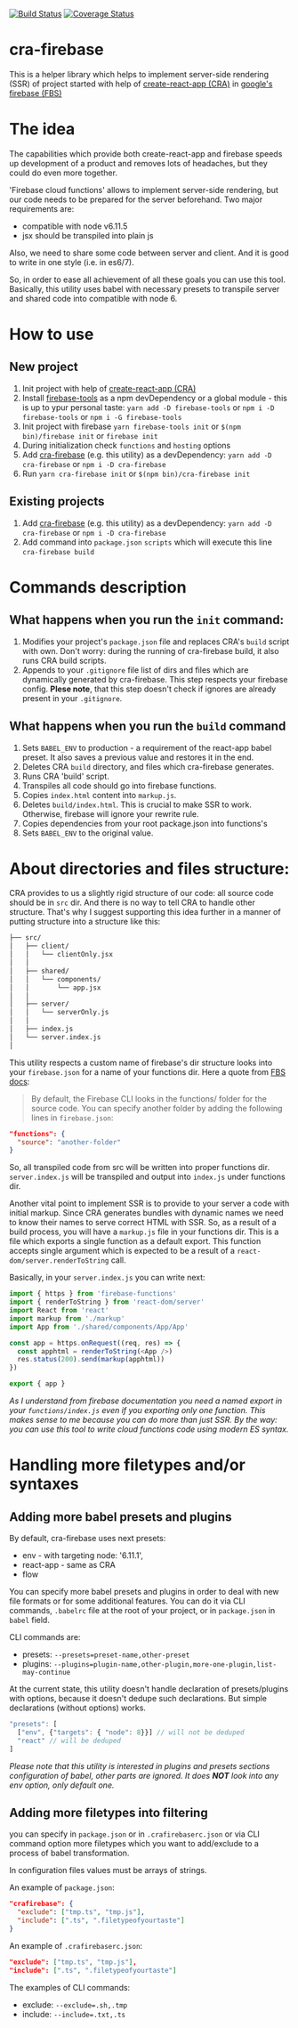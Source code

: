 [![Build Status](https://travis-ci.org/Rulsky/cra-firebase.svg?branch=ci-cd)](https://travis-ci.org/Rulsky/cra-firebase)
[![Coverage Status](https://coveralls.io/repos/github/Rulsky/cra-firebase/badge.svg?branch=master)](https://coveralls.io/github/Rulsky/cra-firebase?branch=master)

# cra-firebase

This is a helper library which helps to implement server-side rendering (SSR) of project started with help of [create-react-app (CRA)](https://github.com/facebookincubator/create-react-app) in [google's firebase (FBS)](https://firebase.google.com/)

# The idea
The capabilities which provide both create-react-app and firebase speeds up development of a product and removes lots of headaches, but they could do even more together.

'Firebase cloud functions' allows to implement server-side rendering, but our code needs to be prepared for the server beforehand.
Two major requirements are:
  - compatible with node v6.11.5
  - jsx should be transpiled into plain js

Also, we need to share some code between server and client. And it is good to write in one style (i.e. in es6/7).

So, in order to ease all achievement of all these goals you can use this tool.
Basically, this utility uses babel with necessary presets to transpile server and shared code into compatible with node 6.

# How to use

## New project

1. Init project with help of [create-react-app (CRA)](https://github.com/facebookincubator/create-react-app)
2. Install [firebase-tools](https://www.npmjs.com/package/firebase-tools) as a npm devDependency or a global module - this is up to ypur personal taste:
   `yarn add -D firebase-tools` or `npm i -D firebase-tools` or `npm i -G firebase-tools`
3. Init project with firebase `yarn firebase-tools init` or `$(npm bin)/firebase init` or `firebase init`
4. During initialization check `functions` and `hosting` options
5. Add [cra-firebase]() (e.g. this utility) as a devDependency: `yarn add -D cra-firebase` or `npm i -D cra-firebase`
6. Run `yarn cra-firebase init` or `$(npm bin)/cra-firebase init`

## Existing projects
1. Add [cra-firebase]() (e.g. this utility) as a devDependency: `yarn add -D cra-firebase` or `npm i -D cra-firebase`
2. Add command into `package.json` `scripts` which will execute this line `cra-firebase build`

# Commands description

## What happens when you run the `init` command:
  1. Modifies your project's `package.json` file and replaces CRA's `build` script with own. Don't worry: during the running of cra-firebase build, it also runs CRA build scripts.
  2. Appends to your `.gitignore` file list of dirs and files which are dynamically generated by cra-firebase. This step respects your firebase config. **Plese note**, that this step doesn't check if ignores are already present in your `.gitignore`.

## What happens when you run the `build` command
  1. Sets `BABEL_ENV` to production - a requirement of the react-app babel preset. It also saves a previous value and restores it in the end.
  2. Deletes CRA `build` directory, and files which cra-firebase generates.
  3. Runs CRA 'build' script.
  4. Transpiles all code should go into firebase functions.
  5. Copies `index.html` content into `markup.js`.
  6. Deletes `build/index.html`. This is crucial to make SSR to work. Otherwise, firebase will ignore your rewrite rule.
  7. Copies dependencies from your root package.json into functions's
  8. Sets `BABEL_ENV` to the original value.

# About directories and files structure:

CRA provides to us a slightly rigid structure of our code: all source code should be in `src` dir. And there is no way to tell CRA to handle other structure.
That's why I suggest supporting this idea further in a manner of putting structure into a structure like this:
```bash
├── src/
│   ├── client/
│   │   └── clientOnly.jsx
│   │
│   ├── shared/
│   │   └── components/
│   │       └── app.jsx
│   │
│   ├── server/
│   │   └── serverOnly.js
│   │
│   ├── index.js
│   └── server.index.js
│
```

This utility respects a custom name of firebase's dir structure looks into your `firebase.json` for a name of your functions dir. Here a quote from [FBS docs](https://firebase.google.com/docs/functions/get-started):

> By default, the Firebase CLI looks in the functions/ folder for the source code. You can specify another folder by adding the following lines in `firebase.json`:

```JSON
"functions": {
  "source": "another-folder"
}
```

So, all transpiled code from src will be written into proper functions dir.
`server.index.js` will be transpiled and output into `index.js` under functions dir.

Another vital point to implement SSR is to provide to your server a code with initial markup.
Since CRA generates bundles with dynamic names we need to know their names to serve correct HTML with SSR.
So, as a result of a build process, you will have a `markup.js` file in your functions dir. This is a file which exports a single function as a default export. This function accepts single argument which is expected to be a result of a `react-dom/server.renderToString` call.

Basically, in your `server.index.js` you can write next:
```javascript
import { https } from 'firebase-functions'
import { renderToString } from 'react-dom/server'
import React from 'react'
import markup from './markup'
import App from './shared/components/App/App'

const app = https.onRequest((req, res) => {
  const apphtml = renderToString(<App />)
  res.status(200).send(markup(apphtml))
})

export { app }
```
*As I understand from firebase documentation you need a named export in your `functions/index.js` even if you exporting only one function. This makes sense to me because you can do more than just SSR.
By the way: you can use this tool to write cloud functions code using modern ES syntax.*



# Handling more filetypes and/or syntaxes

## Adding more babel presets and plugins
By default, cra-firebase uses next presets:
  - env - with targeting node: '6.11.1',
  - react-app - same as CRA
  - flow

You can specify more babel presets and plugins in order to deal with new file formats or for some additional features.
You can do it via CLI commands, `.babelrc` file at the root of your project, or in `package.json` in `babel` field.

CLI commands are:
  - presets: `--presets=preset-name,other-preset`
  - plugins: `--plugins=plugin-name,other-plugin,more-one-plugin,list-may-continue`

<!-- The precedence is **(from most important to less)** cli -> `.babelrc` -> `package.json` -> default config.
So, please, keep in mind that if you specify env preset the default one will be overwritten. -->

At the current state, this utility doesn't handle declaration of presets/plugins with options, because it doesn't dedupe such declarations.
But simple declarations (without options) works.
```javascript
"presets": [
  ["env", {"targets": { "node": 8}}] // will not be deduped
  "react" // will be deduped
]
```

*Please note that this utility is interested in plugins and presets sections configuration of babel, other parts are ignored. It does **NOT** look into any env option, only default one.*

## Adding more filetypes into filtering
you can specify in `package.json` or in `.crafirebaserc.json` or via CLI command option more filetypes which you want to add/exclude to a process of babel transformation.

In configuration files values must be arrays of strings.

An example of `package.json`:
```JSON
"crafirebase": {
  "exclude": ["tmp.ts", "tmp.js"],
  "include": [".ts", ".filetypeofyourtaste"]
}
```

An example of `.crafirebaserc.json`:
```JSON
"exclude": ["tmp.ts", "tmp.js"],
"include": [".ts", ".filetypeofyourtaste"]
```

The examples of CLI commands:
  - exclude: `--exclude=.sh,.tmp`
  - include: `--include=.txt,.ts`

